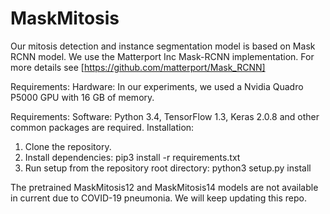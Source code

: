 # MaskMitosis
Our mitosis detection and instance segmentation model is based on Mask RCNN model. We use the Matterport Inc Mask-RCNN implementation. For more details see [https://github.com/matterport/Mask_RCNN]

Requirements: Hardware: 
In our experiments, we used a Nvidia Quadro P5000 GPU with 16 GB of memory.

Requirements: Software: 
Python 3.4, TensorFlow 1.3, Keras 2.0.8 and other common packages are required.
Installation:
1. Clone the repository.
2. Install dependencies: pip3 install -r requirements.txt
3. Run setup from the repository root directory: python3 setup.py install

The pretrained MaskMitosis12 and MaskMitosis14 models are not available in current due to COVID-19 pneumonia. We will keep updating this repo.
